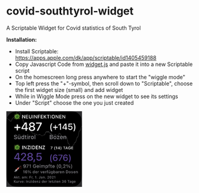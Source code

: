 # covid-southtyrol-widget
A Scriptable Widget for Covid statistics of South Tyrol

**Installation:** 
- Install Scriptable: https://apps.apple.com/dk/app/scriptable/id1405459188
- Copy Javascript Code from [widget.js](https://raw.githubusercontent.com/jrkager/covid-southtyrol-widget/main/widget.js) and paste it into a new Scriptable script
- On the homescreen long press anywhere to start the "wiggle mode"
- Top left press the "+"-symbol, then scroll down to "Scriptable", choose the first widget size (small) and add widget
- While in Wiggle Mode press on the new widget to see its settings
- Under "Script" choose the one you just created

<img src="screenshots/de.jpg" width="200">
